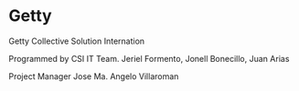 Getty
=====

Getty Collective Solution Internation

Programmed by CSI IT Team.
Jeriel Formento,
Jonell Bonecillo,
Juan Arias

Project Manager
Jose Ma. Angelo Villaroman
